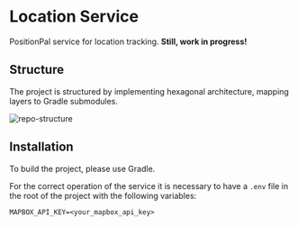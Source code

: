# Location Service

PositionPal service for location tracking.
**Still, work in progress!**

## Structure

The project is structured by implementing hexagonal architecture, mapping layers to Gradle submodules.

![repo-structure](http://www.plantuml.com/plantuml/svg/TL71QXin4BthAqHo2yYNzhI49QvzCPIGMocXXCburXRMQiHejas8y-zbLzh4QToBfFVcZVJUw2OhY0vzi4A9NLOPK0SXO_B1nmG2lKNk4qUAQb-CjTP-0ppiX8UuNN5WkRwc9oM94DhM_jXxfV-f20U5nq1jQoyHkmxnl58fQzjQV8PeNa-Ch47X4JBzqs2_-zrUVr88_ET4VSlRJyfYpxmdkcW28wZdw3B9RuzqKLFUDyXzpp7_if3jgd9Rxi77YLfN2b8AljmnyKjJ2qaeKzJtobqfU5wW5wHcMXsoqCENIJ0HzdIWRnqxIUYk9jLu_2Yg3_hO2RnzuQJTb1BBRh5NJLzpKxPwLG5dNaJk5_gSA4D72pWSe1aNXs78IbAxH-gCaRLrGtB7jWvjESCoiBiPBYTO8nzTe4vT7L59U7GoVknCRkR60cVhHrT3RknO73sPLsDkA6w7Flm5 "repo-structure")

## Installation

To build the project, please use Gradle.

For the correct operation of the service it is necessary to have a `.env` file in the root of the project with the following variables:

```env
MAPBOX_API_KEY=<your_mapbox_api_key>
```
